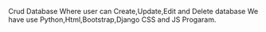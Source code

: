 Crud Database
Where user can Create,Update,Edit and Delete database
We have use Python,Html,Bootstrap,Django CSS and JS Progaram. 
